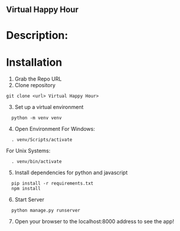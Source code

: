 ## Virtual Happy Hour

# Description:

# Installation 

1. Grab the Repo URL 
2. Clone repository
```
git clone <url> Virtual Happy Hour>
```
3. Set up a virtual environment
```
  python -m venv venv
```
4. Open Environment
  For Windows:
```
  . venv/Scripts/activate
```
  For Unix Systems:
```
  . venv/bin/activate
```
5. Install dependencies for python and javascript
```
  pip install -r requirements.txt
  npm install
```
6. Start Server
```
  python manage.py runserver
```
7. Open your browser to the localhost:8000 address to see the app!
